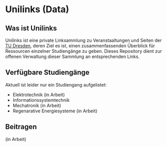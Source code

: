 # Unilinks (Data)

## Was ist Unilinks

Unilinks ist eine private Linksammlung zu Veranstaaltungen und Seiten der [TU Dresden](https://tu-dresden.de/), deren Ziel es ist, einen zusammenfassenden Überblick für Ressourcen einzelner Studiengänge zu geben. Dieses Repository dient zur offenen Verwaltung dieser Sammlung an entsprechenden Links.

## Verfügbare Studiengänge

Aktuell ist leider nur ein Studiengang aufgelistet:
* Elektrotechnik (in Arbeit)
* Informationssystemtechnik
* Mechatronik (in Arbeit)
* Regenarative Energiesysteme (in Arbeit)

## Beitragen

(in Arbeit)

